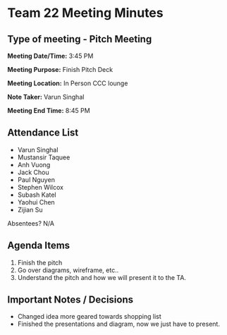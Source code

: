 # Team 22 Meeting Minutes
## Type of meeting - Pitch Meeting

**Meeting Date/Time:**   3:45 PM

**Meeting Purpose:**   Finish Pitch Deck

**Meeting Location:**   In Person CCC lounge

**Note Taker:** Varun Singhal

**Meeting End Time:** 8:45 PM

## Attendance List
- Varun Singhal
- Mustansir Taquee
- Anh Vuong
- Jack Chou
- Paul Nguyen
- Stephen Wilcox
- Subash Katel
- Yaohui Chen   
- Zijian Su
  
Absentees?
N/A

## Agenda Items 
1. Finish the pitch
2. Go over diagrams, wireframe, etc..
3. Understand the pitch and how we will present it to the TA. 


## Important Notes / Decisions
- Changed idea more geared towards shopping list 
- Finished the presentations and diagram, now we just have to present.

